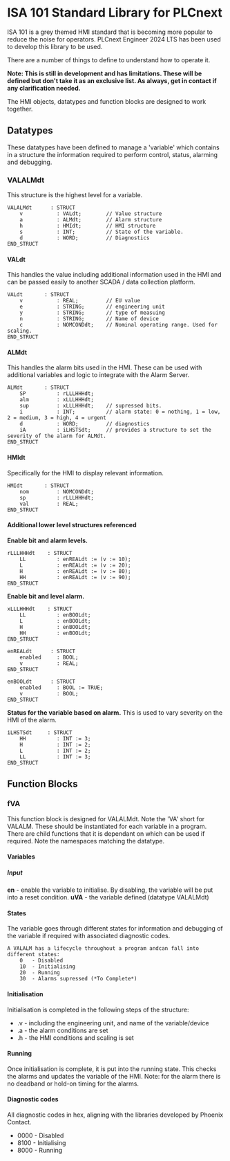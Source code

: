 # ISA 101 Standard Library for PLCnext

ISA 101 is a grey themed HMI standard that is becoming more popular to reduce the noise for operators. PLCnext Engineer 2024 LTS has been used to develop this library to be used.

There are a number of things to define to understand how to operate it. 

__Note: This is still in development and has limitations. These will be defined but don't take it as an exclusive list. As always, get in contact if any clarification needed.__

The HMI objects, datatypes and function blocks are designed to work together.

## Datatypes
These datatypes have been defined to manage a 'variable' which contains in a structure the information required to perform control, status, alarming and debugging.

### VALALMdt
This structure is the highest level for a variable.
```
VALALMdt      : STRUCT
    v           : VALdt;        // Value structure
    a           : ALMdt;        // Alarm structure
    h           : HMIdt;        // HMI structure
    s           : INT;          // State of the variable.
    d           : WORD;         // Diagnostics
END_STRUCT
```

#### VALdt
This handles the value including additional information used in the HMI and can be passed easily to another SCADA / data collection platform.
```
VALdt       : STRUCT
    v           : REAL;         // EU value
    e           : STRING;       // engineering unit
    y           : STRING;       // type of measuing
    n           : STRING;       // Name of device
    c           : NOMCONDdt;    // Nominal operating range. Used for scaling.
END_STRUCT
```

#### ALMdt
This handles the alarm bits used in the HMI. These can be used with additional variables and logic to integrate with the Alarm Server.
```
ALMdt       : STRUCT
    SP          : rLLLHHHdt;
    alm         : xLLLHHHdt;
    sup         : xLLLHHHdt;    // supressed bits.
    i           : INT;          // alarm state: 0 = nothing, 1 = low, 2 = medium, 3 = high, 4 = urgent
    d           : WORD;         // diagnostics
    iA          : iLHSTSdt;     // provides a structure to set the severity of the alarm for ALMdt.
END_STRUCT
```

#### HMIdt
Specifically for the HMI to display relevant information.
```
HMIdt       : STRUCT
    nom         : NOMCONDdt;
    sp          : rLLLHHHdt;
    val         : REAL;
END_STRUCT
```

#### Additional lower level structures referenced
__Enable bit and alarm levels.__
```
rLLLHHHdt    : STRUCT
    LL          : enREALdt := (v := 10);
    L           : enREALdt := (v := 20);
    H           : enREALdt := (v := 80);
    HH          : enREALdt := (v := 90);   
END_STRUCT
```
__Enable bit and level alarm.__
```
xLLLHHHdt    : STRUCT
    LL          : enBOOLdt;
    L           : enBOOLdt;
    H           : enBOOLdt;
    HH          : enBOOLdt;
END_STRUCT
```
```
enREALdt      : STRUCT
    enabled     : BOOL;
    v           : REAL;
END_STRUCT

enBOOLdt      : STRUCT
    enabled     : BOOL := TRUE;
    v           : BOOL;
END_STRUCT
```
__Status for the variable based on alarm.__ This is used to vary severity on the HMI of the alarm.
```
iLHSTSdt     : STRUCT
    HH          : INT := 3;
    H           : INT := 2;
    L           : INT := 2; 
    LL          : INT := 3;
END_STRUCT
```

## Function Blocks
### fVA
This function block is designed for VALALMdt. Note the 'VA' short for VALALM. These should be instantiated for each variable in a program. There are child functions that it is dependant on which can be used if required. Note the namespaces matching the datatype.

#### Variables
##### Input
__en__ - enable the variable to initialise. By disabling, the variable will be put into a reset condition. 
__uVA__ - the variable defined (datatype VALALMdt)
#### States
The variable goes through different states for information and debugging of the variable if required with associated diagnostic codes.
```
A VALALM has a lifecycle throughout a program andcan fall into different states:
    0   - Disabled
    10  - Initialising
    20  - Running
    30  - Alarms supressed (*To Complete*)
```

#### Initialisation
Initialisation is completed in the following steps of the structure:
- .v - including the engineering unit, and name of the variable/device
- .a - the alarm conditions are set
- .h - the HMI conditions and scaling is set

#### Running
Once initialisation is complete, it is put into the running state. This checks the alarms and updates the variable of the HMI.
Note: for the alarm there is no deadband or hold-on timing for the alarms.

#### Diagnostic codes
All diagnostic codes in hex, aligning with the libraries developed by Phoenix Contact.
- 0000 - Disabled
- 8100 - Initialising
- 8000 - Running
